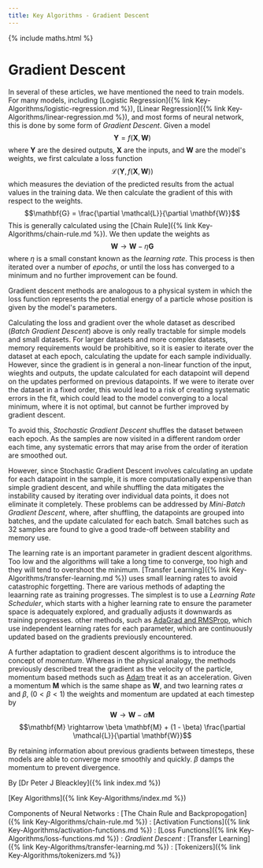 ```yaml
---
title: Key Algorithms - Gradient Descent
---
```

{% include maths.html %}

# Gradient Descent

In several of these articles, we have mentioned the need to train models. For many models, including [Logistic Regression]({% link Key-Algorithms/logistic-regression.md %}), [Linear Regression]({% link Key-Algorithms/linear-regression.md %}), and most forms of neural network, this is done by some form of *Gradient Descent*. Given a model
$$\mathbf{Y} = f(\mathbf{X},\mathbf{W})$$
where $\mathbf{Y}$ are the desired outputs, $\mathbf{X}$ are the inputs, and $\mathbf{W}$ are the model's weights, we first calculate a loss function
$$\mathcal{L}(\mathbf{Y},f(\mathbf{X}, \mathbf{W}))$$
which measures the deviation of the predicted results from the actual values in the training data. We then calculate the gradient of this with respect to the weights.
$$\mathbf{G} = \frac{\partial \mathcal{L}}{\partial \mathbf{W}}$$
This is generally calculated using the [Chain Rule]({% link Key-Algorithms/chain-rule.md %}). We then update the weights as 
$$\mathbf{W} \rightarrow \mathbf{W} - \eta \mathbf{G}$$
where $\eta$ is a small constant known as the *learning rate*. This process is then iterated over a number of *epochs*, or until the loss has converged to a minimum and no further improvement can be found.

Gradient descent methods are analogous to a physical system in which the loss function represents the potential energy of a particle whose position is given by the model's parameters.

Calculating the loss and gradient over the whole dataset as described (*Batch Gradient Descent*) above is only really tractable for simple models and small datasets. For larger datasets and more complex datasets, memory requirements would be prohibitive, so it is easier to iterate over the dataset at each epoch, calculating the update for each sample individually. However, since the gradient is in general a non-linear function of the input, wieghts and outputs, the update calculated for each datapoint will depend on the updates performed on previous datapoints. If we were to iterate over the dataset in a fixed order, this would lead to a risk of creating systematic errors in the fit, which could lead to the model converging to a local minimum, where it is not optimal, but cannot be further improved by gradient descent.

To avoid this, *Stochastic Gradient Descent* shuffles the dataset between each epoch. As the samples are now visited in a different random order each time, any systematic errors that may arise from the order of iteration are smoothed out.

However, since Stochastic Gradient Descent involves calculating an update for each datapoint in the sample, it is more computationally expensive than simple gradient descent, and while shuffling the data mitigates the instability caused by iterating over individual data points, it does not eliminate it completely. These problems can be addressed by *Mini-Batch Gradient Descent*, where, after shuffling, the datapoints are grouped into batches, and the update calculated for each batch. Small batches such as 32 samples are found to give a good trade-off between stability and memory use.

The learning rate is an important parameter in gradient descent algorithms. Too low and the algorithms will take a long time to converge, too high and they will tend to overshoot the minimum. [Transfer Learning]({% link Key-Algorithms/transfer-learning.md %}) uses small learning rates to avoid catastrophic forgetting. There are various methods of adapting the leaarning rate as training progresses. The simplest is to use a *Learning Rate Scheduler*, which starts with a higher learning rate to ensure the parameter space is adequately explored, and gradually adjusts it downwards as training progresses. other methods, such as [AdaGrad and RMSProp](https://optimization.cbe.cornell.edu/index.php?title=AdaGrad), which use independent learning rates for each parameter, which are continuously updated based on the gradients previously encountered.

A further adaptation to gradient descent algorithms is to introduce the concept of *momentum*. Whereas in the physical analogy, the methods previously described treat the gradient as the velocity of the particle, momentum based methods such as [Adam](https://optimization.cbe.cornell.edu/index.php?title=Adam) treat it as an acceleration. Given a momentum $\mathbf{M}$ which is the same shape as $\mathbf{W}$, and two learning rates $\alpha$ and $\beta$, ($0 < \beta < 1$) the weights and momentum are updated at each timestep by
$$\mathbf{W} \rightarrow \mathbf{W} - \alpha \mathbf{M}$$
$$\mathbf{M} \rightarrow \beta \mathbf{M} + (1 - \beta) \frac{\partial \mathcal{L}}{\partial \mathbf{W}}$$

By retaining information about previous gradients between timesteps, these models are able to converge more smoothly and quickly. $\beta$ damps the momentum to prevent divergence.

By [Dr Peter J Bleackley]({% link index.md %})
 
 [Key Algorithms]({% link Key-Algorithms/index.md %})

Components of Neural Networks
: [The Chain Rule and Backpropogation]({% link Key-Algorithms/chain-rule.md %})
: [Activation Functions]({% link Key-Algorithms/activation-functions.md %})
: [Loss Functions]({% link Key-Algorithms/loss-functions.md %})
: *Gradient Descent*
: [Transfer Learning]({% link Key-Algorithms/transfer-learning.md %})
: [Tokenizers]({% link Key-Algorithms/tokenizers.md %})
